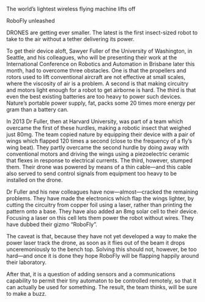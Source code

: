 The world’s lightest wireless flying machine lifts off

RoboFly unleashed

DRONES are getting ever smaller. The latest is the first insect-sized robot to take to the air without a tether delivering its power.

To get their device aloft, Sawyer Fuller of the University of Washington, in Seattle, and his colleagues, who will be presenting their work at the International Conference on Robotics and Automation in Brisbane later this month, had to overcome three obstacles. One is that the propellers and rotors used to lift conventional aircraft are not effective at small scales, where the viscosity of air is a problem. A second is that making circuitry and motors light enough for a robot to get airborne is hard. The third is that even the best existing batteries are too heavy to power such devices. Nature’s portable power supply, fat, packs some 20 times more energy per gram than a battery can.

In 2013 Dr Fuller, then at Harvard University, was part of a team which overcame the first of these hurdles, making a robotic insect that weighed just 80mg. The team copied nature by equipping their device with a pair of wings which flapped 120 times a second (close to the frequency of a fly’s wing beat). They partly overcame the second hurdle by doing away with conventional motors and driving the wings using a piezoelectric ceramic that flexes in response to electrical currents. The third, however, stumped them. Their drone was powered by means of a thin cable—and this cable also served to send control signals from equipment too heavy to be installed on the drone.

Dr Fuller and his new colleagues have now—almost—cracked the remaining problems. They have made the electronics which flap the wings lighter, by cutting the circuitry from copper foil using a laser, rather than printing the pattern onto a base. They have also added an 8mg solar cell to their device. Focusing a laser on this cell lets them power the robot without wires. They have dubbed their gizmo “RoboFly”.

The caveat is that, because they have not yet developed a way to make the power laser track the drone, as soon as it flies out of the beam it drops unceremoniously to the bench top. Solving this should not, however, be too hard—and once it is done they hope RoboFly will be flapping happily around their laboratory.

After that, it is a question of adding sensors and a communications capability to permit their tiny automaton to be controlled remotely, so that it can actually be used for something. The result, the team thinks, will be sure to make a buzz.